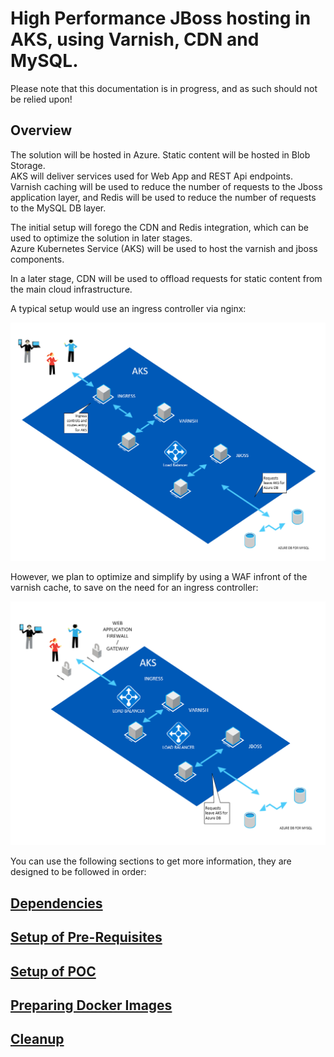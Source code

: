 # High Performance JBoss hosting in AKS, using Varnish, CDN and MySQL.

Please note that this documentation is in progress, and as such should not be relied upon!

## Overview

The solution will be hosted in Azure.
Static content will be hosted in Blob Storage.  
AKS will deliver services used for Web App and REST Api endpoints.  
Varnish caching will be used to reduce the number of requests to the Jboss application layer, and Redis will be used to reduce the number of requests to the MySQL DB layer.  
  
The initial setup will forego the CDN and Redis integration, which can be used to optimize the solution in later stages.  
Azure Kubernetes Service (AKS) will be used to host the varnish and jboss components.  

In a later stage, CDN will be used to offload requests for static content from the main cloud infrastructure.  

A typical setup would use an ingress controller via nginx:

![aks hierarchical overview](./images/aks_arc_overview.png)

However, we plan to optimize and simplify by using a WAF infront of the varnish cache, to save on the need for an ingress controller:

![aks hierarchical overview](./images/aks_arc_overview_2.png)


You can use the following sections to get more information, they are designed to be followed in order:

## [Dependencies](./dependecies.md)

## [Setup of Pre-Requisites](pre-req_setup.md)

## [Setup of POC](poc_setup.md)

## [Preparing Docker Images](./docker_image_prep.md)

## [Cleanup](./cleanup.md)


